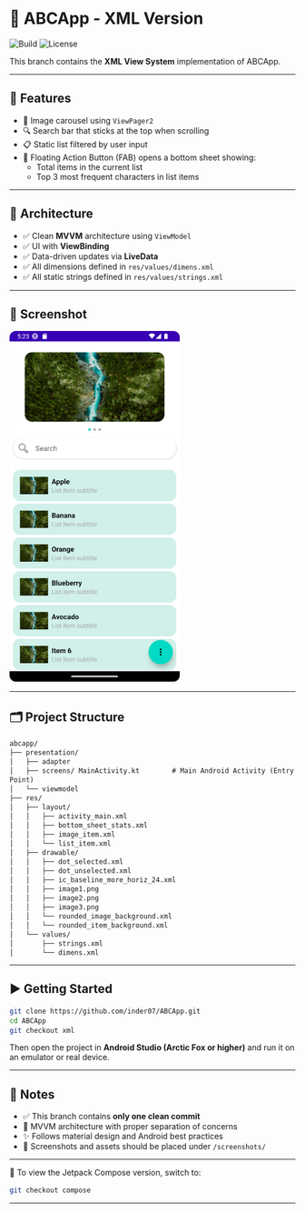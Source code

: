 # 📱 ABCApp - XML Version

![Build](https://img.shields.io/badge/build-passing-brightgreen)
![License](https://img.shields.io/badge/license-MIT-blue)

This branch contains the **XML View System** implementation of ABCApp.

---

## 🚀 Features

- 🎠 Image carousel using `ViewPager2`
- 🔍 Search bar that sticks at the top when scrolling
- 📋 Static list filtered by user input
- 🧮 Floating Action Button (FAB) opens a bottom sheet showing:
    - Total items in the current list
    - Top 3 most frequent characters in list items

---

## 🧠 Architecture

- ✅ Clean **MVVM** architecture using `ViewModel`
- ✅ UI with **ViewBinding**
- ✅ Data-driven updates via **LiveData**
- ✅ All dimensions defined in `res/values/dimens.xml`
- ✅ All static strings defined in `res/values/strings.xml`

---

## 📸 Screenshot

<img src="screenshots/xml_ui.png" width="300" alt="XML UI Screenshot" />

---

## 🗂️ Project Structure

```
abcapp/
├── presentation/
│   ├── adapter
│   ├── screens/ MainActivity.kt        # Main Android Activity (Entry Point)
│   └── viewmodel
├── res/
│   ├── layout/
│   │   ├── activity_main.xml
│   │   ├── bottom_sheet_stats.xml
│   │   ├── image_item.xml
│   │   └── list_item.xml
│   ├── drawable/
│   │   ├── dot_selected.xml
│   │   ├── dot_unselected.xml
│   │   ├── ic_baseline_more_horiz_24.xml
│   │   ├── image1.png
│   │   ├── image2.png
│   │   ├── image3.png
│   │   └── rounded_image_background.xml
│   │   └── rounded_item_background.xml
│   └── values/
│       ├── strings.xml
│       └── dimens.xml
```

---

## ▶️ Getting Started

```bash
git clone https://github.com/inder07/ABCApp.git
cd ABCApp
git checkout xml
```

Then open the project in **Android Studio (Arctic Fox or higher)** and run it on an emulator or real device.

---

## 📌 Notes

- ✅ This branch contains **only one clean commit**
- 🧠 MVVM architecture with proper separation of concerns
- ✨ Follows material design and Android best practices
- 📂 Screenshots and assets should be placed under `/screenshots/`

---

🔁 To view the Jetpack Compose version, switch to:

```bash
git checkout compose
```

---